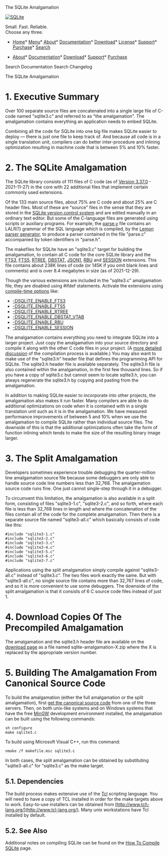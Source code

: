 




The SQLite Amalgamation




[![SQLite](images/sqlite370_banner.gif)](index.html)


Small. Fast. Reliable.  
Choose any three.


* [Home](index.html)* [Menu](javascript:void(0))* [About](about.html)* [Documentation](docs.html)* [Download](download.html)* [License](copyright.html)* [Support](support.html)* [Purchase](prosupport.html)* [Search](javascript:void(0))




* [About](about.html)* [Documentation](docs.html)* [Download](download.html)* [Support](support.html)* [Purchase](prosupport.html)






Search Documentation
Search Changelog










The SQLite Amalgamation


# 1\. Executive Summary


Over 100 separate source files are concatenated into a
single large file of C\-code named "sqlite3\.c" and
referred to as "the amalgamation". The amalgamation
contains everything an application needs to embed SQLite.



Combining all the code for SQLite into one big file makes SQLite
easier to deploy — there is just one file to keep track of.
And because all code is in
a single translation unit, compilers can do
better inter\-procedure and inlining optimization
resulting in machine code that is between 5% and 10% faster.



# 2\. The SQLite Amalgamation


The SQLite library consists of 111 files of C code
(as of [Version 3\.37\.0](releaselog/3_37_0.html) \- 2021\-11\-27\)
in the core with 22 additional files that
implement certain commonly used extensions.

Of the 133
main source files, about 75% are C code and about 25% are C header files.
Most of these are "source" files in the sense that they are stored
in the [SQLite version control system](https://www.sqlite.org/src)
and are edited manually in an ordinary text editor.
But some of the C\-language files are generated using scripts
or auxiliary programs. For example, the
[parse.y](https://www.sqlite.org/src/artifact?ci=trunk&filename=src/parse.y)
file contains an LALR(1\) grammar of the SQL language which is compiled,
by the [Lemon parser generator](lemon.html), to produce a parser contained in the file
"parse.c" accompanied by token identifiers in "parse.h".



The makefiles for SQLite have an "sqlite3\.c" target for building the
amalgamation, to contain all C code for the core SQLite library and the
[FTS3](fts3.html), [FTS5](fts5.html), [RTREE](rtree.html), [DBSTAT](dbstat.html), [JSON1](json1.html),
[RBU](rbu.html) and [SESSION](sessionintro.html)
extensions.
This file contains about 238K lines of code
(or 145K if you omit blank lines and comments) and is over 8\.4 megabytes
in size (as of 2021\-12\-29\).



Though the various extensions are included in the
"sqlite3\.c" amalgamation file, they are disabled using \#ifdef statements.
Activate the extensions using [compile\-time options](compile.html) like:



* [\-DSQLITE\_ENABLE\_FTS3](compile.html#enable_fts3)
* [\-DSQLITE\_ENABLE\_FTS5](compile.html#enable_fts5)
* [\-DSQLITE\_ENABLE\_RTREE](compile.html#enable_rtree)
* [\-DSQLITE\_ENABLE\_DBSTAT\_VTAB](compile.html#enable_dbstat_vtab)
* [\-DSQLITE\_ENABLE\_RBU](compile.html#enable_rbu)
* [\-DSQLITE\_ENABLE\_SESSION](compile.html#enable_session)


The amalgamation contains everything you need to integrate SQLite
into a larger project. Just copy the amalgamation into your source
directory and compile it along with the other C code files in your project.
(A [more detailed discussion](howtocompile.html) of the compilation process is
available.)
You may also want to make use of the "sqlite3\.h" header file that
defines the programming API for SQLite.
The sqlite3\.h header file is available separately.
The sqlite3\.h file is also contained within the amalgamation, in
the first few thousand lines. So if you have a copy of
sqlite3\.c but cannot seem to locate sqlite3\.h, you can always
regenerate the sqlite3\.h by copying and pasting from the amalgamation.


In addition to making SQLite easier to incorporate into other
projects, the amalgamation also makes it run faster. Many
compilers are able to do additional optimizations on code when
it is contained with in a single translation unit such as it
is in the amalgamation. We have measured performance improvements
of between 5 and 10% when we use the amalgamation to compile
SQLite rather than individual source files. The downside of this
is that the additional optimizations often take the form of
function inlining which tends to make the size of the resulting
binary image larger.



# 3\. The Split Amalgamation


Developers sometimes experience trouble debugging the
quarter\-million line amalgamation source file because some debuggers
are only able to handle source code line numbers less than 32,768\.
The amalgamation source code runs fine. One just cannot single\-step
through it in a debugger.



To circumvent this limitation, the amalgamation is also available in
a split form, consisting of files "sqlite3\-1\.c", "sqlite3\-2\.c", and
so forth, where each file is less than 32,768 lines in length and
where the concatenation of the files contain all of the code for the
complete amalgamation. Then there is a separate source file named
"sqlite3\-all.c" which basically consists of code like this:




```
#include "sqlite3-1.c"
#include "sqlite3-2.c"
#include "sqlite3-3.c"
#include "sqlite3-4.c"
#include "sqlite3-5.c"
#include "sqlite3-6.c"
#include "sqlite3-7.c"

```

Applications using the split amalgamation simply compile against
"sqlite3\-all.c" instead of "sqlite3\.c". The two files work exactly
the same. But with "sqlite3\-all.c", no single source file contains more
than 32,767 lines of code, and so it is more convenient to use some
debuggers. The downside of the split amalgamation is that it consists
of 6 C source code files instead of just 1\.




# 4\. Download Copies Of The Precompiled Amalgamation


The amalgamation and
the sqlite3\.h header file are available on
the [download page](download.html) as a file
named sqlite\-amalgamation\-X.zip
where the X is replaced by the appropriate version number.



# 5\. Building The Amalgamation From Canonical Source Code


To build the amalgamation (either the full amalgamation or the
split amalgamation), first
[get the canonical source code](getthecode.html) from one of the three servers.
Then, on both unix\-like systems and on Windows systems that have the
free [MinGW](http://mingw.org/wiki/msys) development environment
installed, the amalgamation can be built using the
following commands:




```
sh configure
make sqlite3.c

```

To build using Microsoft Visual C\+\+, run this command:




```
nmake /f makefile.msc sqlite3.c

```

In both cases, the split amalgamation can be obtained by
substituting "sqlite3\-all.c" for "sqlite3\.c" as the make target.



## 5\.1\. Dependencies


The build process makes extensive use of the
[Tcl](http://www.tcl-lang.org/) scripting language. You will need to have a
copy of TCL installed in order for the make targets above to work.
Easy\-to\-use installers can be obtained from [http://www.tcl\-lang.org/](http://www.tcl-lang.org/).
Many unix workstations have Tcl installed by default.



## 5\.2\. See Also


Additional notes on compiling SQLite can be found on the
[How To Compile SQLite](howtocompile.html) page.



